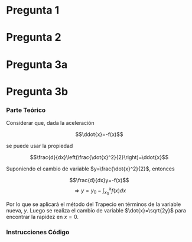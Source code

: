 # Pregunta 1

# Pregunta 2

# Pregunta 3a

# Pregunta 3b
### Parte Teórico
Considerar que, dada la aceleración

$$\ddot{x}=-f(x)$$

se puede usar la propiedad

$$\frac{d}{dx}\left(\frac{\dot{x}^2}{2}\right)=\ddot{x}$$

Suponiendo el cambio de variable $y=\frac{\dot{x}^2}{2}$, entonces

$$\frac{d}{dx}y=-f(x)$$
$$\Rightarrow y=y_0-\int_{x_0}^{x}f(x)dx$$

Por lo que se aplicará el método del Trapecio en términos de la variable nueva, $y$. Luego se realiza el cambio de variable $\dot{x}=\sqrt{2y}$ para encontrar la rapidez en $x=0$.

### Instrucciones Código